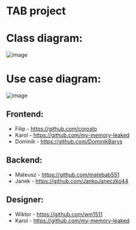 # TAB project

# Class diagram:
![image](https://user-images.githubusercontent.com/72353213/232340095-04f3ceae-cb52-4ec8-927a-2e490fa09bb9.png)

# Use case diagram:
![image](https://user-images.githubusercontent.com/72353213/232340048-d6f2e3f7-229c-4faf-bdd8-8dfe6b781d26.png)



## Frontend:
- Filip - https://github.com/corosto
- Karol - https://github.com/my-memory-leaked
- Dominik - https://github.com/DominikBarys

## Backend:
- Mateusz - https://github.com/matebab551
- Janek - https://github.com/JankoJaneczko44

## Designer:
- Wiktor - https://github.com/wm1511
- Karol - https://github.com/my-memory-leaked
